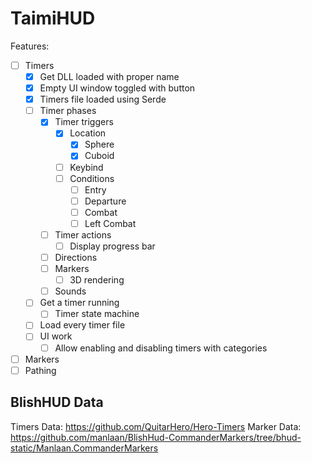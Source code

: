 # TaimiHUD

Features:
- [ ] Timers
    - [x] Get DLL loaded with proper name
    - [x] Empty UI window toggled with button
    - [x] Timers file loaded using Serde
    - [ ] Timer phases
        - [x] Timer triggers
            - [x] Location
                - [x] Sphere
                - [x] Cuboid
            - [ ] Keybind
            - [ ] Conditions
                - [ ] Entry
                - [ ] Departure
                - [ ] Combat
                - [ ] Left Combat
        - [ ] Timer actions
            - [ ] Display progress bar
        - [ ] Directions
        - [ ] Markers
            - [ ] 3D rendering
        - [ ] Sounds
    - [ ] Get a timer running
        - [ ] Timer state machine
    - [ ] Load every timer file
    - [ ] UI work
        - [ ] Allow enabling and disabling timers with categories
- [ ] Markers
- [ ] Pathing

## BlishHUD Data

Timers Data: https://github.com/QuitarHero/Hero-Timers
Marker Data: https://github.com/manlaan/BlishHud-CommanderMarkers/tree/bhud-static/Manlaan.CommanderMarkers
